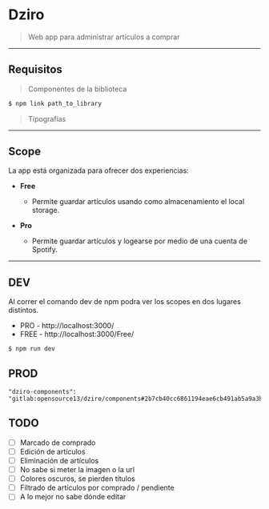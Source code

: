 # Dziro
> Web app para administrar artículos a comprar


---
## Requisitos

> Componentes de la biblioteca

```bash
$ npm link path_to_library 
```

> Tipografías

---
## Scope

La app está organizada para ofrecer dos experiencias:

- **Free** 
  -  Permite guardar artículos usando como almacenamiento el local storage.

- **Pro**
   - Permite guardar artículos y logearse por medio de una  cuenta de Spotify.

---


## DEV
Al correr el comando dev de npm podra ver los scopes en dos lugares distintos.
- PRO - http://localhost:3000/
- FREE - http://localhost:3000/Free/


```
$ npm run dev
```
## PROD

```
"dziro-components": "gitlab:opensource13/dziro/components#2b7cb40cc6861194eae6cb491ab5a9a3b86f48b5",
```

## TODO


- [ ] Marcado de comprado
- [ ] Edición de artículos
- [ ] Eliminación de artículos
- [ ] No sabe si meter la imagen o la url
- [ ] Colores oscuros, se pierden títulos
- [ ] Filtrado de artículos por comprado / pendiente
- [ ] A lo mejor no sabe dónde editar
